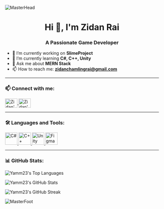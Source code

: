 ![MasterHead](https://media.tenor.com/ZlsejtGu7ckAAAAd/better-shuba-duck-pixel-shuba-duck.gif)

<h1 align="center">Hi 👋, I'm Zidan Rai</h1>
<h3 align="center">A Passionate Game Developer</h3>


- 🔭 I’m currently working on **SlimeProject**
- 🌱 I’m currently learning **C#, C++, Unity**
- 💬 Ask me about **MERN Stack**
- 📫 How to reach me: **zidanchamlingrai@gmail.com**

---

### 📫 Connect with me:

<p align="left">
  <a href="https://www.linkedin.com/in/zidanrai/" target="blank">
    <img align="center" src="https://raw.githubusercontent.com/rahuldkjain/github-profile-readme-generator/master/src/images/icons/Social/linked-in-alt.svg" alt="Zidan's LinkedIn" height="30" width="40" />
  </a>
  <a href="https://www.instagram.com/zidanchamlingrai/?hl=en" target="blank">
    <img align="center" src="https://raw.githubusercontent.com/rahuldkjain/github-profile-readme-generator/master/src/images/icons/Social/instagram.svg" alt="Zidan's Instagram" height="30" width="40" />
  </a>
</p>

---

### 🛠️ Languages and Tools:

<p align="left">
  <!-- Languages -->
  <a href="https://www.w3.org/html/" target="_blank" rel="noreferrer">
    <img src="https://th.bing.com/th/id/OIP.BL6oak2CToFdSXpG2MYowwHaHa?rs=1&pid=ImgDetMain" alt="C#" width="40" height="40"/>
  </a>
  <a href="https://www.w3schools.com/css/" target="_blank" rel="noreferrer">
    <img src="https://w7.pngwing.com/pngs/46/626/png-transparent-c-logo-the-c-programming-language-computer-icons-computer-programming-source-code-programming-miscellaneous-template-blue.png" alt="C++" width="40" height="40"/>
  </a>
  <a href="https://developer.mozilla.org/en-US/docs/Web/JavaScript" target="_blank" rel="noreferrer">
    <img src="https://logos-world.net/wp-content/uploads/2021/11/Unity-Emblem.png" alt="Unity" width="40" height="40"/>
  </a>
  <a href="https://dart.dev" target="_blank" rel="noreferrer"> 
    <img src="https://brandslogos.com/wp-content/uploads/images/large/figma-logo.png" alt="Figma" width="40" height="40"/> 
  </a>
  </a>
</p>

---

### 📊 GitHub Stats:

<p>
  <img src="https://github-readme-stats.vercel.app/api/top-langs?username=Yamm23&show_icons=true&locale=en&layout=compact&theme=tokyonight" 
       alt="Yamm23's Top Languages" 
       style="display: block; margin: auto;" />
</p>

<p>
  <img src="https://github-readme-stats.vercel.app/api?username=Yamm23&show_icons=true&locale=en&theme=tokyonight" 
       alt="Yamm23's GitHub Stats" 
       style="display: block; margin: auto;" />
</p>

<p>
  <img src="https://github-readme-streak-stats.herokuapp.com/?user=Yamm23&theme=tokyonight" 
       alt="Yamm23's GitHub Streak" 
       style="display: block; margin: auto;" />
</p>




![MasterFoot](https://i.imgur.com/fdJFumd.gif)
